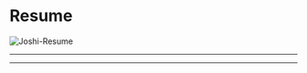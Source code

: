 <html>
<body>

<h1>Resume</h1>
<img src=https://github.com/ajoshi37/Profile/tree/main/Joshi-Resume.pdf alt="Joshi-Resume">

<hr>


<hr>


</body>
</html>
